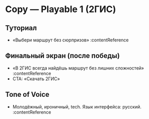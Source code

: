 # Copy — Playable 1 (2ГИС)

## Туториал
- «Выбери маршрут без сюрпризов» :contentReference
## Финальный экран (после победы)
- «В 2ГИС всегда найдёшь маршрут без лишних сложностей» :contentReference
- CTA: «Скачать 2ГИС» 

## Tone of Voice
- Молодёжный, ироничный, tech. Язык интерфейса: русский. :contentReference
